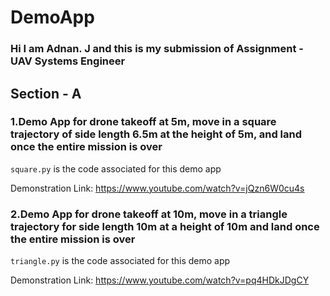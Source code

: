 # DemoApp
### Hi I am Adnan. J and this is my submission of Assignment - UAV Systems Engineer 

## Section - A

### 1.Demo App for drone takeoff at 5m, move in a square trajectory of side length 6.5m at the height of 5m, and land once the entire mission is over
`square.py` is the code associated for this demo app

Demonstration Link:
https://www.youtube.com/watch?v=jQzn6W0cu4s

### 2.Demo App for drone takeoff at 10m, move in a triangle trajectory for side length 10m at a height of 10m and land once the entire mission is over 
`triangle.py` is the code associated for this demo app

Demonstration Link:
https://www.youtube.com/watch?v=pq4HDkJDgCY
